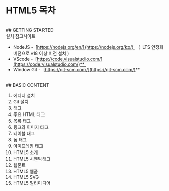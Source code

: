 
# HTML5 목차
<br>
## GETTING STARTED
<br>  
설치 참고사이트   

- NodeJS -  [https://nodejs.org/en/](https://nodejs.org/ko/)    (  LTS 안정화 버전으로 v18 이상 버전 설치 )
- VScode -  [https://code.visualstudio.com/](https://code.visualstudio.com/)** 
- Window Git -  [https://git-scm.com/](https://git-scm.com/)**
<br>
## BASIC CONTENT

1. 에디터 설치
2. Git 설치
3. 태그 
4. 주요 HTML 태그
5. 목록 태그
6. 링크와 이미지 태그
7. 테이블 태그
8. 폼 태그
9. 아이프레임 태그
10. HTML5 소개
11. HTML5 시멘틱태그
12. 웹폰트
13. HTML5 웹폼
14. HTML5 SVG
15. HTML5 멀티미디어